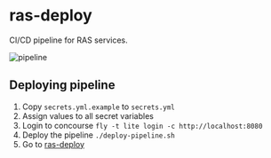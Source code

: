 # ras-deploy

CI/CD pipeline for RAS services.

![pipeline](https://i.imgur.com/HA4ENhA.png)

## Deploying pipeline

1. Copy `secrets.yml.example` to `secrets.yml`
1. Assign values to all secret variables
1. Login to concourse `fly -t lite login -c http://localhost:8080`
1. Deploy the pipeline `./deploy-pipeline.sh`
1. Go to [ras-deploy](http://localhost:8080/teams/main/pipelines/ras-deploy)